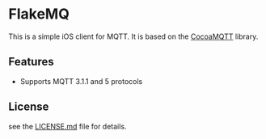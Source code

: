 # FlakeMQ

This is a simple iOS client for MQTT. It is based on the [CocoaMQTT]() library.

## Features

- Supports MQTT 3.1.1 and 5 protocols

## License

see the [LICENSE.md](LICENSE.md) file for details.